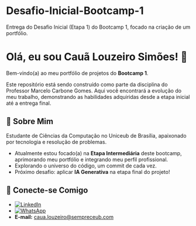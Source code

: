 # Desafio-Inicial-Bootcamp-1
Entrega do Desafio Inicial (Etapa 1) do Bootcamp 1, focado na criação de um portfólio.

# Olá, eu sou Cauã Louzeiro Simões! 👋

Bem-vindo(a) ao meu portfólio de projetos do **Bootcamp 1**.

Este repositório está sendo construído como parte da disciplina do Professor Marcelo Carbone Gomes. Aqui você encontrará a evolução do meu trabalho, demonstrando as habilidades adquiridas desde a etapa inicial até a entrega final.

## 🚀 Sobre Mim

Estudante de Ciências da Computação no Uniceub de Brasília, apaixonado por tecnologia e resolução de problemas.

* Atualmente estou focado(a) na **Etapa Intermediária** deste bootcamp, aprimorando meu portfólio e integrando meu perfil profissional.
* Explorando o universo do código, um commit de cada vez.
* Próximo desafio: aplicar **IA Generativa** na etapa final do projeto!

## 🔗 Conecte-se Comigo

* [![LinkedIn](https://img.shields.io/badge/LinkedIn-0077B5?style=for-the-badge&logo=linkedin&logoColor=white)](https://is.gd/LinkedIn_caua_louzeiro)
* [![WhatsApp](https://img.shields.io/badge/WhatsApp-25D366?style=for-the-badge&logo=whatsapp&logoColor=white)](https://api.whatsapp.com/send?phone=5511917747189#1)
* **E-mail:** caua.louzeiro@sempreceub.com
